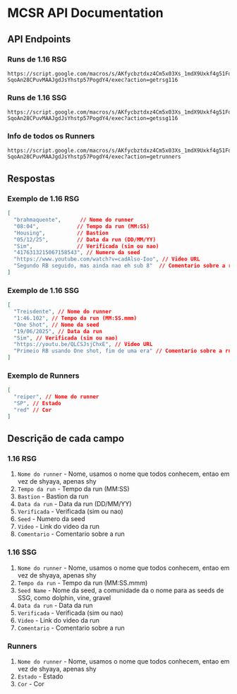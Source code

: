 # MCSR API Documentation

## API Endpoints

### Runs de 1.16 RSG
```
https://script.google.com/macros/s/AKfycbztdxz4Cm5x03Xs_1mdX9Uxkf4g51FqohS-SqoAn28CPuvMAAJgdJsYhstp57PogdY4/exec?action=getrsg116
```

### Runs de 1.16 SSG
```
https://script.google.com/macros/s/AKfycbztdxz4Cm5x03Xs_1mdX9Uxkf4g51FqohS-SqoAn28CPuvMAAJgdJsYhstp57PogdY4/exec?action=getssg116
```

### Info de todos os Runners
```
https://script.google.com/macros/s/AKfycbztdxz4Cm5x03Xs_1mdX9Uxkf4g51FqohS-SqoAn28CPuvMAAJgdJsYhstp57PogdY4/exec?action=getrunners
```

## Respostas

### Exemplo de 1.16 RSG
```json
[
  "brahmaquente",      // Nome do runner
  "08:04",            // Tempo da run (MM:SS)
  "Housing",          // Bastion
  "05/12/25",         // Data da run (DD/MM/YY)
  "Sim",              // Verificada (sim ou nao)
  "4176313215067158543", // Numero da seed
  "https://www.youtube.com/watch?v=cadAlso-Ioo", // Video URL
  "Segundo RB seguido, mas ainda nao eh sub 8"  // Comentario sobre a run
]
```

### Exemplo de 1.16 SSG
```json
[
  "Treisdente", // Nome do runner
  "1:46.102", // Tempo da run (MM:SS.mmm)
  "One Shot", // Nome da seed
  "19/06/2025", // Data da run
  "Sim", // Verificada (sim ou nao)
  "https://youtu.be/QLCSJsjChxE", // Video URL
  "Primeio RB usando One shot, fim de uma era" // Comentario sobre a run
]
```

### Exemplo de Runners
```json
[
  "reiper", // Nome do runner
  "SP", // Estado
  "red" // Cor
]
```

## Descrição de cada campo

### 1.16 RSG
1. `Nome do runner` - Nome, usamos o nome que todos conhecem, entao em vez de shyaya, apenas shy
2. `Tempo da run` - Tempo da run (MM:SS)
3. `Bastion` - Bastion da run
4. `Data da run` - Data da run (DD/MM/YY)
5. `Verificada` - Verificada (sim ou nao)
6. `Seed` - Numero da seed
7. `Video` - Link do video da run
8. `Comentario` - Comentario sobre a run

### 1.16 SSG
1. `Nome do runner` - Nome, usamos o nome que todos conhecem, entao em vez de shyaya, apenas shy
2. `Tempo da run` - Tempo da run (MM:SS.mmm)
3. `Seed Name` - Nome da seed, a comunidade da o nome para as seeds de SSG, como dolphin, vine, gravel
4. `Data da run` - Data da run
5. `Verificada` - Verificada (sim ou nao)
6. `Video` - Link do video da run
7. `Comentario` - Comentario sobre a run

### Runners
1. `Nome do runner` - Nome, usamos o nome que todos conhecem, entao em vez de shyaya, apenas shy
2. `Estado` - Estado
3. `Cor` - Cor
